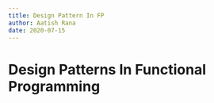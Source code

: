 ```yaml
---
title: Design Pattern In FP
author: Aatish Rana
date: 2020-07-15
---
```


# Design Patterns In Functional Programming